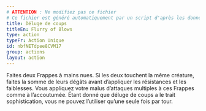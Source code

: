 ```yaml
---
# ATTENTION : Ne modifiez pas ce fichier
# Ce fichier est généré automatiquement par un script d'après les données du module Foundry VTT officiel et de sa traduction
title: Déluge de coups
titleEn: Flurry of Blows
type: action
typeFr: Action Unique
id: nbfNETdpee8CVM17
group: actions
layout: action
---
```

<p>Faites deux Frappes à mains nues. Si les deux touchent la même créature, faites la somme de leurs dégâts avant d’appliquer les résistances et les faiblesses. Vous appliquez votre malus d’attaques multiples à ces Frappes comme à l’accoutumée. Étant donné que déluge de coups a le trait sophistication, vous ne pouvez l’utiliser qu’une seule fois par tour.</p>
